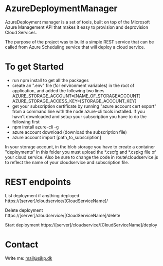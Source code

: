 ﻿# AzureDeploymentManager

AzureDeployment manager is a set of tools, built on top of the Microsoft Azure Management API that makes it easy to provision and deprovision Cloud Services. 

The purpose of the project was to build a simple REST service that can be called from Azure Scheduling service that will deploy a cloud service.

# To get Started 
- run npm install to get all the packages
- create an ".env" file (for environment variables) in the root of application, and added the following two lines
AZURE_STORAGE_ACCOUNT=[NAME_OF_STORAGEACCOUNT]
AZURE_STORAGE_ACCESS_KEY=[STORAGE_ACCOUNT_KEY]
- get your subscription certificate by running "azure account cert export" from a command line with the node azure-cli tools installed. If you havn't downloaded and setup your subscription you have to do the following first
- npm install azure-cli -g
- azure account download (download the subscription file)
- azure account import [path_to_subscription]

In your storage account, in the blob storage you have to create a container "deployments" in this folder you must upload the *.cscfg and *.cspkg file of your cloud service. 
Also be sure to change the code in route\cloudservice.js to reflect the name of your cloudservice and subscription file.

# REST endpoints

List deployment if anything deployed
https://[server]/cloudservice/[CloudServiceName]/

Delete deployment
https://[server]/cloudservice/[CloudServiceName]/delete

Start deployment
https://[server]/cloudservice/[CloudServiceName]/deploy



# Contact 
Write me: mail@sjkp.dk